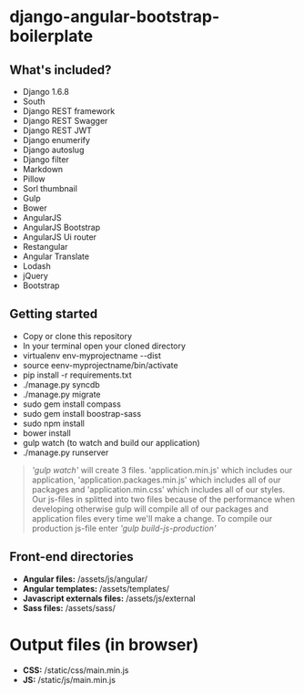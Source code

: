 django-angular-bootstrap-boilerplate
====================================

What's included?
-
* Django 1.6.8
* South
* Django REST framework
* Django REST Swagger
* Django REST JWT
* Django enumerify
* Django autoslug
* Django filter
* Markdown
* Pillow
* Sorl thumbnail
* Gulp
* Bower
* AngularJS
* AngularJS Bootstrap
* AngularJS Ui router
* Restangular
* Angular Translate
* Lodash
* jQuery
* Bootstrap

Getting started
-
* Copy or clone this repository
* In your terminal open your cloned directory
* virtualenv env-myprojectname --dist
* source eenv-myprojectname/bin/activate
* pip install -r requirements.txt
* ./manage.py syncdb
* ./manage.py migrate
* sudo gem install compass
* sudo gem install boostrap-sass
* sudo npm install
* bower install
* gulp watch (to watch and build our application)
* ./manage.py runserver


> *'gulp watch'* will create 3 files. 'application.min.js' which includes our application, 'application.packages.min.js' which includes all of our packages and 'application.min.css' which includes all of our styles.
> Our js-files in splitted into two files because of the performance when developing otherwise gulp will compile all of our packages and application files every time we'll make a change.
> To compile our production js-file enter *'gulp build-js-production'*

Front-end directories
-
* **Angular files:** /assets/js/angular/
* **Angular templates:** /assets/templates/
* **Javascript externals files:** /assets/js/external
* **Sass files:** /assets/sass/

Output files (in browser)
====================================
* **CSS:** /static/css/main.min.js
* **JS:** /static/js/main.min.js
